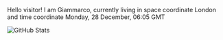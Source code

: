Hello visitor! I am Giammarco, currently living in space coordinate London and time coordinate Monday, 28 December, 06:05 GMT

![GitHub Stats](https://github-readme-stats.vercel.app/api?username=grcasanova)
